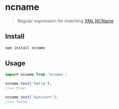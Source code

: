 # ncname

> Regular expression for matching [XML NCName](https://www.w3.org/TR/1999/REC-xml-names-19990114/#NT-NCName)

## Install

```sh
npm install ncname
```

## Usage

```js
import ncname from 'ncname';

ncname.test('hællæ');
//=> true

ncname.test('$unicorn');
//=> false
```
